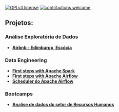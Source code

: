 [![GPLv3 license](https://img.shields.io/badge/License-GPLv3-blue.svg)](http://perso.crans.org/besson/LICENSE.html) 
[![contributions welcome](https://img.shields.io/badge/contributions-welcome-brightgreen.svg?style=flat)](https://github.com/jonascesconetto/data_science/issues)

## Projetos: 
### Análise Exploratória de Dados
* [**Airbnb - Edimburgo, Escócia** ](https://github.com/jonascesconetto/airbnb-edimburgo-escocia/blob/main/Analisando_os_Dados_do_Airbnb_(Edinburgh_Scotland).ipynb)

### Data Engineering
* [**First steps with Apache Spark** ](https://github.com/jonascesconetto/first-steps-with-apache-spark)
* [**First steps with Apache Airflow** ](https://github.com/jonascesconetto/datapipeline-etl)
* [**Scheduler do Apache Airflow** ](https://github.com/jonascesconetto/airflow-scheduler)

### Bootcamps
* [**Analise de dados do setor de Recursos Humanos** ](https://github.com/jonascesconetto/human-resource-analytics)
